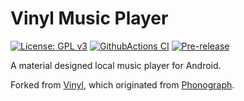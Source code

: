 # Vinyl Music Player

[![License: GPL v3](https://img.shields.io/badge/License-GPL%20v3-blue.svg)](https://github.com/AdrienPoupa/VinylMusicPlayer/blob/master/LICENSE.txt)
[![GithubActions CI](https://github.com/vinyl2-team/vinyl2/actions/workflows/ci.yml/badge.svg)](https://github.com/vinyl2-team/vinyl2/actions/workflows/ci.yml)
[![Pre-release](https://img.shields.io/badge/download-pre--release-green)](https://github.com/vinyl2-team/vinyl2/releases/tag/pre-release)

A material designed local music player for Android.

Forked from [Vinyl](https://github.com/AdrienPoupa/VinylMusicPlayer), which originated from 
[Phonograph](https://github.com/kabouzeid/Phonograph).
